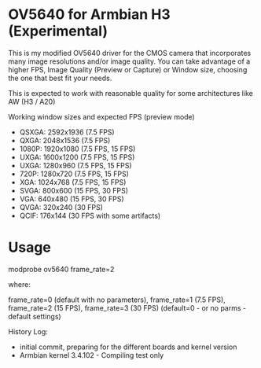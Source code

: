 OV5640 for Armbian H3 (Experimental)
====================================

This is my modified OV5640 driver for the CMOS camera that incorporates many image resolutions and/or image quality.
You can take advantage of a higher FPS, Image Quality (Preview or Capture) or Window size, choosing the one that best fit your needs.

This is expected to work with reasonable quality for some architectures like AW (H3 / A20)

Working window sizes and expected FPS (preview mode)
- QSXGA: 2592x1936 (7.5 FPS)
- QXGA: 2048x1536 (7.5 FPS)
- 1080P: 1920x1080 (7.5 FPS, 15 FPS)
- UXGA: 1600x1200 (7.5 FPS, 15 FPS)
- UXGA: 1280x960 (7.5 FPS, 15 FPS)
- 720P: 1280x720 (7.5 FPS, 15 FPS)
- XGA: 1024x768 (7.5 FPS, 15 FPS)
- SVGA: 800x600 (15 FPS, 30 FPS)
- VGA: 640x480 (15 FPS, 30 FPS)
- QVGA: 320x240 (30 FPS)
- QCIF: 176x144 (30 FPS with some artifacts)

Usage
=====
modprobe ov5640 frame_rate=2

where:

frame_rate=0 (default with no parameters), frame_rate=1 (7.5 FPS), frame_rate=2 (15 FPS), frame_rate=3 (30 FPS) (default=0 - or no parms - default settings)

History Log:
* initial commit, preparing for the different boards and kernel version
* Armbian kernel 3.4.102 - Compiling test only

